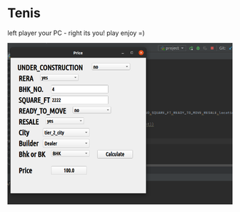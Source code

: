 # Tenis
left player your PC - right its you! play enjoy =)

![](https://github.com/tural327/price_prediction/blob/main/pyqt5.png)
